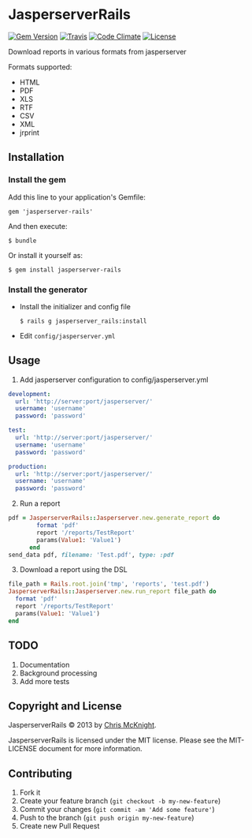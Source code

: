 # JasperserverRails
[![Gem Version](https://img.shields.io/gem/v/jasperserver-rails.svg)](https://rubygems.org/gems/jasperserver-rails)
[![Travis](https://img.shields.io/travis/cmckni3/ruby-jasperserver.svg)](https://travis-ci.org/cmckni3/rails-jasperserver)
[![Code Climate](https://api.codeclimate.com/v1/badges/9dfe8fd29537fc32faeb/maintainability)](https://codeclimate.com/github/cmckni3/ruby-jasperserver/maintainability)
[![License](https://img.shields.io/github/license/cmckni3/ruby-jasperserver.svg)](https://github.com/cmckni3/ruby-jasperserver/blob/master/MIT-LICENSE)

Download reports in various formats from jasperserver

Formats supported:

  * HTML
  * PDF
  * XLS
  * RTF
  * CSV
  * XML
  * jrprint

## Installation

### Install the gem

Add this line to your application's Gemfile:

    gem 'jasperserver-rails'

And then execute:

    $ bundle

Or install it yourself as:

    $ gem install jasperserver-rails

### Install the generator

  * Install the initializer and config file

        $ rails g jasperserver_rails:install

* Edit `config/jasperserver.yml`

## Usage

1. Add jasperserver configuration to config/jasperserver.yml

```yaml
development:
  url: 'http://server:port/jasperserver/'
  username: 'username'
  password: 'password'

test:
  url: 'http://server:port/jasperserver/'
  username: 'username'
  password: 'password'

production:
  url: 'http://server:port/jasperserver/'
  username: 'username'
  password: 'password'
```

2. Run a report

```ruby
pdf = JasperserverRails::Jasperserver.new.generate_report do
        format 'pdf'
        report '/reports/TestReport'
        params(Value1: 'Value1')
      end
send_data pdf, filename: 'Test.pdf', type: :pdf
```

3. Download a report using the DSL

```ruby
file_path = Rails.root.join('tmp', 'reports', 'test.pdf')
JasperserverRails::Jasperserver.new.run_report file_path do
  format 'pdf'
  report '/reports/TestReport'
  params(Value1: 'Value1')
end
```

## TODO

1. Documentation
2. Background processing
3. Add more tests

## Copyright and License

JasperserverRails &copy; 2013 by [Chris McKnight](http://github.com/cmckni3).

JasperserverRails is licensed under the MIT license. Please see the MIT-LICENSE document for more information.

## Contributing

1. Fork it
2. Create your feature branch (`git checkout -b my-new-feature`)
3. Commit your changes (`git commit -am 'Add some feature'`)
4. Push to the branch (`git push origin my-new-feature`)
5. Create new Pull Request
